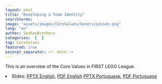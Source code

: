 ```yaml
---
layout: post
title: "Developing a Team Identity"
searchterms:
image: "assets/images/CoreValues/GenericLesson.png"
lang: "en"
author: SeshanBrothers
categories:  [  ]
tag: CoreValues
featured: true
excerpt_separator: <!--more-->
---
```

 This is an overview of the Core Values in FIRST LEGO League.
 <!--more-->

 <li class="ng-binding">Slides:
 <a href="/translations/en-us/CoreValues/TeamIdentity.pptx">PPTX English</a>,
 <a href="/translations/en-us/CoreValues/TeamIdentity.pdf">PDF English</a>
 <a href="/translations/pt-br/CoreValues/IdentidadedaEquipe.pptx">PPTX Portuguese</a>,
 <a href="/translations/pt-br/CoreValues/IdentidadedaEquipe.pdf">PDF Portuguese</a>
 </li>
